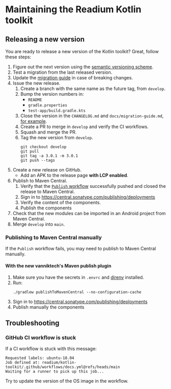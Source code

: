 # Maintaining the Readium Kotlin toolkit

## Releasing a new version

You are ready to release a new version of the Kotlin toolkit? Great, follow these steps:

1. Figure out the next version using the [semantic versioning scheme](https://semver.org).
2. Test a migration from the last released version.
3. Update the [migration guide](docs/migration-guide.md) in case of breaking changes.
4. Issue the new release.
    1. Create a branch with the same name as the future tag, from `develop`.
    2. Bump the version numbers in:
        * `README`
        * `gradle.properties`
        * `test-app/build.gradle.kts`
    5. Close the version in the `CHANGELOG.md` and `docs/migration-guide.md`, [for example](https://github.com/readium/kotlin-toolkit/commit/011e0d74adc66ec2073f746d815310b838af4fbf).
    6. Create a PR to merge in `develop` and verify the CI workflows.
    7. Squash and merge the PR.
    8. Tag the new version from `develop`.
        ```shell
        git checkout develop
        git pull
        git tag -a 3.0.1 -m 3.0.1
        git push --tags
        ```
5. Create a new release on GitHub.
    * Add an APK to the release page **with LCP enabled**.
6. Publish to Maven Central.
    1. Verify that the [`Publish` workflow](https://github.com/readium/kotlin-toolkit/actions/workflows/publish.yml) successfully pushed and closed the release to Maven Central.
    2. Sign in to https://central.sonatype.com/publishing/deployments
    3. Verify the content of the components.
    4. Publish the components
7. Check that the new modules can be imported in an Android project from Maven Central.
8. Merge `develop` into `main`.

### Publishing to Maven Central manually

If the `Publish` workflow fails, you may need to publish to Maven Central manually.

#### With the new vanniktech's Maven publish plugin

1. Make sure you have the secrets in `.envrc` and [direnv](https://direnv.net) installed.
2. Run:
    ```
    ./gradlew publishToMavenCentral --no-configuration-cache
    ```
3. Sign in to https://central.sonatype.com/publishing/deployments
4. Publish manually the components

## Troubleshooting

### GitHub CI workflow is stuck

If a CI workflow is stuck with this message:

```
Requested labels: ubuntu-18.04
Job defined at: readium/kotlin-toolkit/.github/workflows/docs.yml@refs/heads/main
Waiting for a runner to pick up this job...
```

Try to update the version of the OS image in the workflow.
